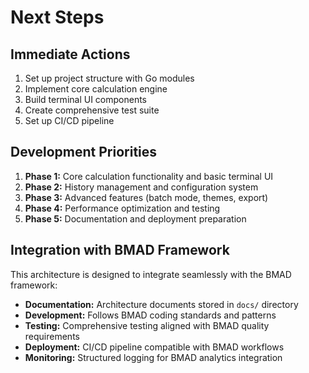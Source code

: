 # Next Steps

## Immediate Actions

1. Set up project structure with Go modules
2. Implement core calculation engine
3. Build terminal UI components
4. Create comprehensive test suite
5. Set up CI/CD pipeline

## Development Priorities

1. **Phase 1:** Core calculation functionality and basic terminal UI
2. **Phase 2:** History management and configuration system
3. **Phase 3:** Advanced features (batch mode, themes, export)
4. **Phase 4:** Performance optimization and testing
5. **Phase 5:** Documentation and deployment preparation

## Integration with BMAD Framework

This architecture is designed to integrate seamlessly with the BMAD framework:

- **Documentation:** Architecture documents stored in `docs/` directory
- **Development:** Follows BMAD coding standards and patterns
- **Testing:** Comprehensive testing aligned with BMAD quality requirements
- **Deployment:** CI/CD pipeline compatible with BMAD workflows
- **Monitoring:** Structured logging for BMAD analytics integration
